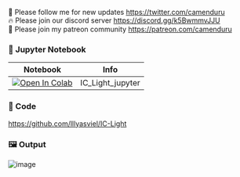 🐣 Please follow me for new updates https://twitter.com/camenduru <br />
🔥 Please join our discord server https://discord.gg/k5BwmmvJJU <br />
🥳 Please join my patreon community https://patreon.com/camenduru <br />

### 🍊 Jupyter Notebook

| Notebook | Info
| --- | --- |
[![Open In Colab](https://colab.research.google.com/assets/colab-badge.svg)](https://colab.research.google.com/github/camenduru/IC-Light-jupyter/blob/main/IC_Light_jupyter.ipynb) | IC_Light_jupyter

### 🧬 Code
https://github.com/lllyasviel/IC-Light

### 🖼 Output
![image](https://github.com/camenduru/IC-Light-jupyter/assets/54370274/88eae25d-7c3b-49fc-b13c-8c1474216478)
